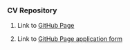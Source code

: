 ### CV Repository

1. Link to [GitHub Page](https://IvanoPro.github.io/rsschool-cv/cv)

2. Link to [GitHub Page application form](https://ivanopro.github.io/rsschool-cv/)